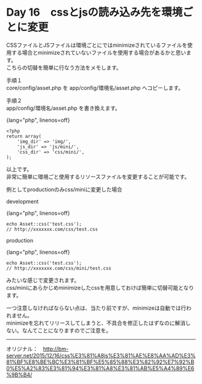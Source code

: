 # Day 16　cssとjsの読み込み先を環境ごとに変更

CSSファイルとJSファイルは環境ごとにではminimizeされているファイルを使用する場合とminimizeされていないファイルを使用する場合があるかと思います。  
 こちらの切替を簡単に行なう方法をメモします。

手順１  
 core/config/asset.php を app/config/環境名/asset.php へコピーします。

手順２  
 app/config/環境名/asset.php を書き換えます。

{lang="php", linenos=off}
~~~
<?php
return array(
    'img_dir' => 'img/',
    'js_dir' => 'js/mini/',
    'css_dir' => 'css/mini/',
);
~~~

以上です。  
 非常に簡単に環境ごと使用するリソースファイルを変更することが可能です。

例としてproductionのみcss/miniに変更した場合

development

{lang="php", linenos=off}
~~~
echo Asset::css('test.css');
// http://xxxxxxx.com/css/test.css
~~~

production

{lang="php", linenos=off}
~~~
echo Asset::css('test.css');
// http://xxxxxxx.com/css/mini/test.css
~~~

みたいな感じで変更されます。  
 css/miniにあらかじめminimizeしたcssを用意しておけば簡単に切替可能となります。

一つ注意しなければならない点は、当たり前ですが、minimizeは自動では行われません。  
 minimizeを忘れてリリースしてしまうと、不具合を修正したはずなのに解消しない。なんてことになりますのでご注意を。

---
オリジナル：　<http://bm-server.net/2015/12/16/css%E3%81%A8js%E3%81%AE%E8%AA%AD%E3%81%BF%E8%BE%BC%E3%81%BF%E5%85%88%E3%82%92%E7%92%B0%E5%A2%83%E3%81%94%E3%81%A8%E3%81%AB%E5%A4%89%E6%9B%B4/>
